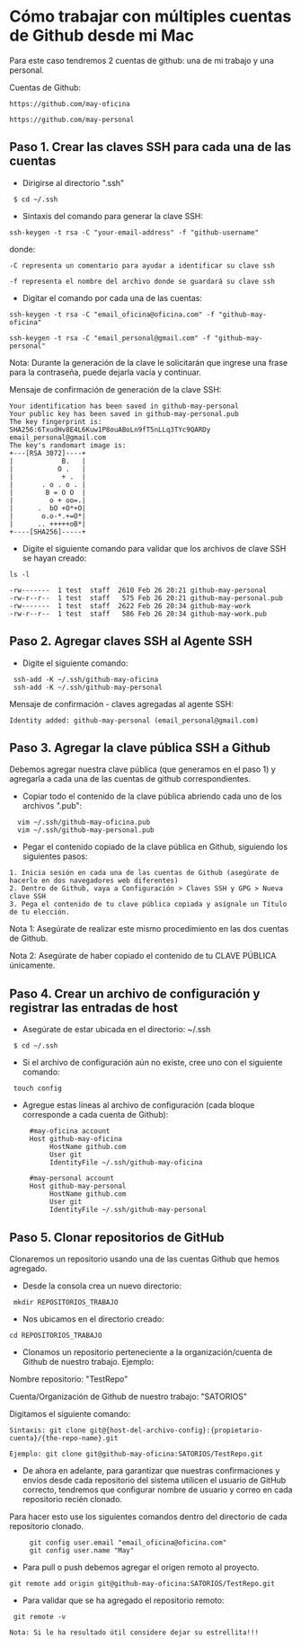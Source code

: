 # Cómo trabajar con múltiples cuentas de Github desde mi Mac

Para este caso tendremos 2 cuentas de github: una de mi trabajo y una personal. 

Cuentas de Github:

```
https://github.com/may-oficina

https://github.com/may-personal
```


## Paso 1. Crear las claves SSH para cada una de las cuentas

* Dirigirse al directorio ".ssh"

```
 $ cd ~/.ssh
```

* Sintaxis del comando para generar la clave SSH:

```
ssh-keygen -t rsa -C "your-email-address" -f "github-username"
``` 
donde:

```
-C representa un comentario para ayudar a identificar su clave ssh

-f representa el nombre del archivo donde se guardará su clave ssh
```

* Digitar el comando por cada una de las cuentas:

```
ssh-keygen -t rsa -C "email_oficina@oficina.com" -f "github-may-oficina"

ssh-keygen -t rsa -C "email_personal@gmail.com" -f "github-may-personal"
```

Nota: Durante la generación de la clave le solicitarán que ingrese una frase para la contraseña, puede dejarla vacía y continuar.


Mensaje de confirmación de generación de la clave SSH:

````
Your identification has been saved in github-may-personal
Your public key has been saved in github-may-personal.pub
The key fingerprint is:
SHA256:6TxudHv8E4L6Kuw1P8ouABoLn9fT5nLLq3TYc9QARDy email_personal@gmail.com
The key's randomart image is:
+---[RSA 3072]----+
|            B.   |
|           O .   |
|            + .  |
|       . o . o . |
|        B = O O  |
|         o + oo=.|
|      .  bO +O*+O|
|       o.o-*.+=O*|
|      .. +++++oB*|
+----[SHA256]-----+
````

* Digite el siguiente comando para validar que los archivos de clave SSH se hayan creado:

```
ls -l

-rw-------  1 test  staff  2610 Feb 26 20:21 github-may-personal
-rw-r--r--  1 test  staff   575 Feb 26 20:21 github-may-personal.pub
-rw-------  1 test  staff  2622 Feb 26 20:34 github-may-work
-rw-r--r--  1 test  staff   586 Feb 26 20:34 github-may-work.pub
```



## Paso 2. Agregar claves SSH al Agente SSH

* Digite el siguiente comando:

```
 ssh-add -K ~/.ssh/github-may-oficina
 ssh-add -K ~/.ssh/github-may-personal
```

Mensaje de confirmación - claves agregadas al agente SSH:

```
Identity added: github-may-personal (email_personal@gmail.com)
```



## Paso 3. Agregar la clave pública SSH a Github

Debemos agregar nuestra clave pública (que generamos en el paso 1) y agregarla a cada una de las cuentas de github correspondientes.

* Copiar todo el contenido de la clave pública abriendo cada uno de los archivos ".pub": 

```
  vim ~/.ssh/github-may-oficina.pub
  vim ~/.ssh/github-may-personal.pub
```

* Pegar el contenido copiado de la clave pública en Github, siguiendo los siguientes pasos:

```
1. Inicia sesión en cada una de las cuentas de Github (asegúrate de hacerlo en dos navegadores web diferentes)
2. Dentro de Github, vaya a Configuración > Claves SSH y GPG > Nueva clave SSH
3. Pega el contenido de tu clave pública copiada y asígnale un Título de tu elección.

```

Nota 1: Asegúrate de realizar este mismo procedimiento en las dos cuentas de Github.

Nota 2: Asegúrate de haber copiado el contenido de tu CLAVE PÚBLICA únicamente.


## Paso 4. Crear un archivo de configuración y registrar las entradas de host

* Asegúrate de estar ubicada en el directorio: ~/.ssh

```
 $ cd ~/.ssh
```

* Si el archivo de configuración aún no existe, cree uno con el siguiente comando:

```
 touch config
```

* Agregue estas líneas al archivo de configuración (cada bloque corresponde a cada cuenta de Github):

```
     #may-oficina account
     Host github-may-oficina
          HostName github.com
          User git
          IdentityFile ~/.ssh/github-may-oficina

     #may-personal account
     Host github-may-personal
          HostName github.com
          User git
          IdentityFile ~/.ssh/github-may-personal
```



## Paso 5. Clonar repositorios de GitHub

Clonaremos un repositorio usando una de las cuentas Github que hemos agregado.

* Desde la consola crea un nuevo directorio:

```
 mkdir REPOSITORIOS_TRABAJO
```

* Nos ubicamos en el directorio creado:

```
cd REPOSITORIOS_TRABAJO
```

* Clonamos un repositorio perteneciente a la organización/cuenta de Github de nuestro trabajo. Ejemplo:

Nombre repositorio: "TestRepo"

Cuenta/Organización de Github de nuestro trabajo: "SATORIOS"

Digitamos el siguiente comando:

```
Sintaxis: git clone git@{host-del-archivo-config}:{propietario-cuenta}/{the-repo-name}.git

Ejemplo: git clone git@github-may-oficina:SATORIOS/TestRepo.git
```

* De ahora en adelante, para garantizar que nuestras confirmaciones y envíos desde cada repositorio del sistema utilicen el usuario de GitHub correcto, tendremos que configurar nombre de usuario y correo en cada repositorio recién clonado.

Para hacer esto use los siguientes comandos dentro del directorio de cada repositorio clonado.

```
     git config user.email "email_oficina@oficina.com"
     git config user.name "May"
```

* Para pull o push debemos agregar el origen remoto al proyecto.

```
git remote add origin git@github-may-oficina:SATORIOS/TestRepo.git
```

* Para validar que se ha agregado el repositorio remoto:

```
 git remote -v
```


````
Nota: Si le ha resultado útil considere dejar su estrellita!!!
````


